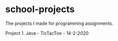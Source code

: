 # school-projects
The projects I made for programming assignments.

Project 1. Java - TicTacToe - 14-2-2020
